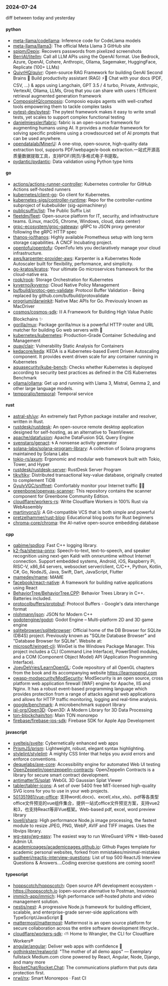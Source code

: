 ### 2024-07-24
diff between today and yesterday

#### python
* [meta-llama/codellama](https://github.com/meta-llama/codellama): Inference code for CodeLlama models
* [meta-llama/llama3](https://github.com/meta-llama/llama3): The official Meta Llama 3 GitHub site
* [spipm/Depix](https://github.com/spipm/Depix): Recovers passwords from pixelized screenshots
* [BerriAI/litellm](https://github.com/BerriAI/litellm): Call all LLM APIs using the OpenAI format. Use Bedrock, Azure, OpenAI, Cohere, Anthropic, Ollama, Sagemaker, HuggingFace, Replicate (100+ LLMs)
* [QuivrHQ/quivr](https://github.com/QuivrHQ/quivr): Open-source RAG Framework for building GenAI Second Brains 🧠 Build productivity assistant (RAG) ⚡️🤖 Chat with your docs (PDF, CSV, ...) & apps using Langchain, GPT 3.5 / 4 turbo, Private, Anthropic, VertexAI, Ollama, LLMs, Groq that you can share with users ! Efficient retrieval augmented generation framework
* [ComposioHQ/composio](https://github.com/ComposioHQ/composio): Composio equips agents with well-crafted tools empowering them to tackle complex tasks
* [pytest-dev/pytest](https://github.com/pytest-dev/pytest): The pytest framework makes it easy to write small tests, yet scales to support complex functional testing
* [danielmiessler/fabric](https://github.com/danielmiessler/fabric): fabric is an open-source framework for augmenting humans using AI. It provides a modular framework for solving specific problems using a crowdsourced set of AI prompts that can be used anywhere.
* [opendatalab/MinerU](https://github.com/opendatalab/MinerU): A one-stop, open-source, high-quality data extraction tool, supports PDF/webpage/e-book extraction.一站式开源高质量数据提取工具，支持PDF/网页/多格式电子书提取。
* [pydantic/pydantic](https://github.com/pydantic/pydantic): Data validation using Python type hints

#### go
* [actions/actions-runner-controller](https://github.com/actions/actions-runner-controller): Kubernetes controller for GitHub Actions self-hosted runners
* [kubernetes/client-go](https://github.com/kubernetes/client-go): Go client for Kubernetes.
* [kubernetes-sigs/controller-runtime](https://github.com/kubernetes-sigs/controller-runtime): Repo for the controller-runtime subproject of kubebuilder (sig-apimachinery)
* [publicsuffix/list](https://github.com/publicsuffix/list): The Public Suffix List
* [fleetdm/fleet](https://github.com/fleetdm/fleet): Open-source platform for IT, security, and infrastructure teams. (Linux, macOS, Chrome, Windows, cloud, data center)
* [grpc-ecosystem/grpc-gateway](https://github.com/grpc-ecosystem/grpc-gateway): gRPC to JSON proxy generator following the gRPC HTTP spec
* [thanos-io/thanos](https://github.com/thanos-io/thanos): Highly available Prometheus setup with long term storage capabilities. A CNCF Incubating project.
* [opentofu/opentofu](https://github.com/opentofu/opentofu): OpenTofu lets you declaratively manage your cloud infrastructure.
* [aws/karpenter-provider-aws](https://github.com/aws/karpenter-provider-aws): Karpenter is a Kubernetes Node Autoscaler built for flexibility, performance, and simplicity.
* [go-kratos/kratos](https://github.com/go-kratos/kratos): Your ultimate Go microservices framework for the cloud-native era.
* [rook/rook](https://github.com/rook/rook): Storage Orchestration for Kubernetes
* [kyverno/kyverno](https://github.com/kyverno/kyverno): Cloud Native Policy Management
* [bufbuild/protoc-gen-validate](https://github.com/bufbuild/protoc-gen-validate): Protocol Buffer Validation - Being replaced by github.com/bufbuild/protovalidate
* [progrium/darwinkit](https://github.com/progrium/darwinkit): Native Mac APIs for Go. Previously known as MacDriver
* [cosmos/cosmos-sdk](https://github.com/cosmos/cosmos-sdk): ⛓️ A Framework for Building High Value Public Blockchains ✨
* [gorilla/mux](https://github.com/gorilla/mux): Package gorilla/mux is a powerful HTTP router and URL matcher for building Go web servers with 🦍
* [kubernetes/kubernetes](https://github.com/kubernetes/kubernetes): Production-Grade Container Scheduling and Management
* [quay/clair](https://github.com/quay/clair): Vulnerability Static Analysis for Containers
* [kedacore/keda](https://github.com/kedacore/keda): KEDA is a Kubernetes-based Event Driven Autoscaling component. It provides event driven scale for any container running in Kubernetes
* [aquasecurity/kube-bench](https://github.com/aquasecurity/kube-bench): Checks whether Kubernetes is deployed according to security best practices as defined in the CIS Kubernetes Benchmark
* [ollama/ollama](https://github.com/ollama/ollama): Get up and running with Llama 3, Mistral, Gemma 2, and other large language models.
* [temporalio/temporal](https://github.com/temporalio/temporal): Temporal service

#### rust
* [astral-sh/uv](https://github.com/astral-sh/uv): An extremely fast Python package installer and resolver, written in Rust.
* [rustdesk/rustdesk](https://github.com/rustdesk/rustdesk): An open-source remote desktop application designed for self-hosting, as an alternative to TeamViewer.
* [apache/datafusion](https://github.com/apache/datafusion): Apache DataFusion SQL Query Engine
* [svenstaro/genact](https://github.com/svenstaro/genact): 🌀 A nonsense activity generator
* [solana-labs/solana-program-library](https://github.com/solana-labs/solana-program-library): A collection of Solana programs maintained by Solana Labs
* [tokio-rs/axum](https://github.com/tokio-rs/axum): Ergonomic and modular web framework built with Tokio, Tower, and Hyper
* [rustdesk/rustdesk-server](https://github.com/rustdesk/rustdesk-server): RustDesk Server Program
* [tikv/tikv](https://github.com/tikv/tikv): Distributed transactional key-value database, originally created to complement TiDB
* [GyulyVGC/sniffnet](https://github.com/GyulyVGC/sniffnet): Comfortably monitor your Internet traffic 🕵️‍♂️
* [greenbone/openvas-scanner](https://github.com/greenbone/openvas-scanner): This repository contains the scanner component for Greenbone Community Edition.
* [cloudflare/workers-rs](https://github.com/cloudflare/workers-rs): Write Cloudflare Workers in 100% Rust via WebAssembly
* [martinvonz/jj](https://github.com/martinvonz/jj): A Git-compatible VCS that is both simple and powerful
* [pretzelhammer/rust-blog](https://github.com/pretzelhammer/rust-blog): Educational blog posts for Rust beginners
* [chroma-core/chroma](https://github.com/chroma-core/chroma): the AI-native open-source embedding database

#### cpp
* [gabime/spdlog](https://github.com/gabime/spdlog): Fast C++ logging library.
* [k2-fsa/sherpa-onnx](https://github.com/k2-fsa/sherpa-onnx): Speech-to-text, text-to-speech, and speaker recognition using next-gen Kaldi with onnxruntime without Internet connection. Support embedded systems, Android, iOS, Raspberry Pi, RISC-V, x86_64 servers, websocket server/client, C/C++, Python, Kotlin, C#, Go, NodeJS, Java, Swift, Dart, JavaScript, Flutter
* [mamedev/mame](https://github.com/mamedev/mame): MAME
* [facebook/react-native](https://github.com/facebook/react-native): A framework for building native applications using React
* [BehaviorTree/BehaviorTree.CPP](https://github.com/BehaviorTree/BehaviorTree.CPP): Behavior Trees Library in C++. Batteries included.
* [protocolbuffers/protobuf](https://github.com/protocolbuffers/protobuf): Protocol Buffers - Google's data interchange format
* [nlohmann/json](https://github.com/nlohmann/json): JSON for Modern C++
* [godotengine/godot](https://github.com/godotengine/godot): Godot Engine – Multi-platform 2D and 3D game engine
* [sqlitebrowser/sqlitebrowser](https://github.com/sqlitebrowser/sqlitebrowser): Official home of the DB Browser for SQLite (DB4S) project. Previously known as "SQLite Database Browser" and "Database Browser for SQLite". Website at:
* [microsoft/winget-cli](https://github.com/microsoft/winget-cli): WinGet is the Windows Package Manager. This project includes a CLI (Command Line Interface), PowerShell modules, and a COM (Component Object Model) API (Application Programming Interface).
* [JoeyDeVries/LearnOpenGL](https://github.com/JoeyDeVries/LearnOpenGL): Code repository of all OpenGL chapters from the book and its accompanying website https://learnopengl.com
* [owasp-modsecurity/ModSecurity](https://github.com/owasp-modsecurity/ModSecurity): ModSecurity is an open source, cross platform web application firewall (WAF) engine for Apache, IIS and Nginx. It has a robust event-based programming language which provides protection from a range of attacks against web applications and allows for HTTP traffic monitoring, logging and real-time analysis.
* [google/benchmark](https://github.com/google/benchmark): A microbenchmark support library
* [isl-org/Open3D](https://github.com/isl-org/Open3D): Open3D: A Modern Library for 3D Data Processing
* [ton-blockchain/ton](https://github.com/ton-blockchain/ton): Main TON monorepo
* [firebase/firebase-ios-sdk](https://github.com/firebase/firebase-ios-sdk): Firebase SDK for Apple App Development

#### javascript
* [sveltejs/svelte](https://github.com/sveltejs/svelte): Cybernetically enhanced web apps
* [PrismJS/prism](https://github.com/PrismJS/prism): Lightweight, robust, elegant syntax highlighting.
* [stylelint/stylelint](https://github.com/stylelint/stylelint): A mighty CSS linter that helps you avoid errors and enforce conventions.
* [dequelabs/axe-core](https://github.com/dequelabs/axe-core): Accessibility engine for automated Web UI testing
* [OpenZeppelin/openzeppelin-contracts](https://github.com/OpenZeppelin/openzeppelin-contracts): OpenZeppelin Contracts is a library for secure smart contract development.
* [antimatter15/splat](https://github.com/antimatter15/splat): WebGL 3D Gaussian Splat Viewer
* [tabler/tabler-icons](https://github.com/tabler/tabler-icons): A set of over 5400 free MIT-licensed high-quality SVG icons for you to use in your web projects.
* [501351981/vue-office](https://github.com/501351981/vue-office): 支持word(.docx)、excel(.xlsx,.xls)、pdf等各类型office文件预览的vue组件集合，提供一站式office文件预览方案，支持vue2和3，也支持React等非Vue框架。Web-based pdf, excel, word preview library
* [lovell/sharp](https://github.com/lovell/sharp): High performance Node.js image processing, the fastest module to resize JPEG, PNG, WebP, AVIF and TIFF images. Uses the libvips library.
* [wg-easy/wg-easy](https://github.com/wg-easy/wg-easy): The easiest way to run WireGuard VPN + Web-based Admin UI.
* [academicpages/academicpages.github.io](https://github.com/academicpages/academicpages.github.io): Github Pages template for academic personal websites, forked from mmistakes/minimal-mistakes
* [sudheerj/reactjs-interview-questions](https://github.com/sudheerj/reactjs-interview-questions): List of top 500 ReactJS Interview Questions & Answers....Coding exercise questions are coming soon!!

#### typescript
* [hoppscotch/hoppscotch](https://github.com/hoppscotch/hoppscotch): Open source API development ecosystem - https://hoppscotch.io (open-source alternative to Postman, Insomnia)
* [immich-app/immich](https://github.com/immich-app/immich): High performance self-hosted photo and video management solution.
* [nestjs/nest](https://github.com/nestjs/nest): A progressive Node.js framework for building efficient, scalable, and enterprise-grade server-side applications with TypeScript/JavaScript 🚀
* [mattermost/mattermost](https://github.com/mattermost/mattermost): Mattermost is an open source platform for secure collaboration across the entire software development lifecycle..
* [cloudflare/workers-sdk](https://github.com/cloudflare/workers-sdk): ⛅️ Home to Wrangler, the CLI for Cloudflare Workers®
* [angular/angular](https://github.com/angular/angular): Deliver web apps with confidence 🚀
* [gothinkster/realworld](https://github.com/gothinkster/realworld): "The mother of all demo apps" — Exemplary fullstack Medium.com clone powered by React, Angular, Node, Django, and many more
* [RocketChat/Rocket.Chat](https://github.com/RocketChat/Rocket.Chat): The communications platform that puts data protection first.
* [nrwl/nx](https://github.com/nrwl/nx): Smart Monorepos · Fast CI
